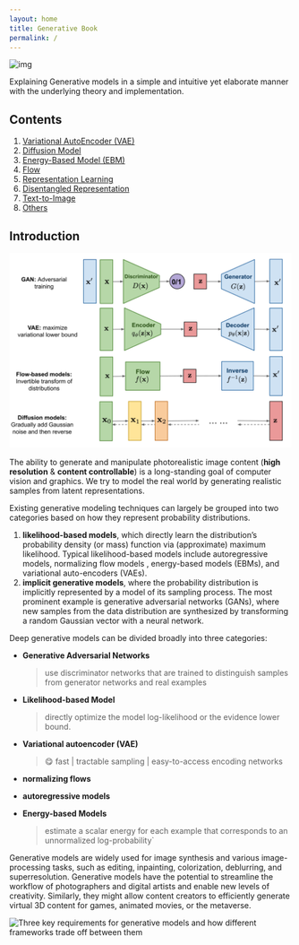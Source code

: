 ```yaml
---
layout: home
title: Generative Book
permalink: /
---
```


![img](https://media.springernature.com/lw685/springer-static/image/chp%3A10.1007%2F978-3-030-75178-4_4/MediaObjects/493751_1_En_4_Fig2_HTML.png)

Explaining Generative models in a simple and intuitive yet elaborate manner with the underlying theory and implementation.

## Contents


1. [Variational AutoEncoder (VAE)](./1-Variational%20AutoEncoder%20(VAE))
2. [Diffusion Model](./2-Diffusion%20Model)
3. [Energy-Based Model (EBM)](./3-Energy-Based%20Model%20(EBM))
4. [Flow](./4-Flow)
5. [Representation Learning](./5-Representation%20Learning)
6. [Disentangled Representation](./6-Disentangled%20Representation)
7. [Text-to-Image](./7-Text-to-Image)
9. [Others](./Others)

## Introduction

![img](https://raw.githubusercontent.com/yzy1996/Image-Hosting/master/generative-overview.png)

The ability to generate and manipulate photorealistic image content (**high resolution** & **content controllable**) is a long-standing goal of computer vision and graphics. We try to model the real world by generating realistic samples from latent representations. 


Existing generative modeling techniques can largely be grouped into two categories based on how they represent probability distributions.

1. **likelihood-based models**, which directly learn the distribution’s probability density (or mass) function via (approximate) maximum likelihood. Typical likelihood-based models include autoregressive models, normalizing flow models , energy-based models (EBMs), and variational auto-encoders (VAEs).
2. **implicit generative models**, where the probability distribution is implicitly represented by a model of its sampling process. The most prominent example is generative adversarial networks (GANs), where new samples from the data distribution are synthesized by transforming a random Gaussian vector with a neural network.

Deep generative models can be divided broadly into three categories:

- **Generative Adversarial Networks**

  > use discriminator networks that are trained to distinguish samples from generator networks and real examples

- **Likelihood-based Model**

  > directly optimize the model log-likelihood or the evidence lower bound.

- **Variational autoencoder (VAE)**

    > :yum: fast | tractable sampling | easy-to-access encoding networks 

- **normalizing flows**

- **autoregressive models**

- **Energy-based Models**

  > estimate a scalar energy for each example that corresponds to an unnormalized log-probability`


Generative models are widely used for image synthesis and various image-processing tasks, such as editing, inpainting, colorization, deblurring, and superresolution. Generative models have the potential to streamline the workflow of photographers and digital artists and enable new levels of creativity. Similarly, they might allow content creators to efficiently generate virtual 3D content for games, animated movies, or the metaverse. 



![Three key requirements for generative models and how different frameworks trade off between them](https://developer-blogs.nvidia.com/wp-content/uploads/2022/04/GANs_Diffusion_Autoencoders.png)
